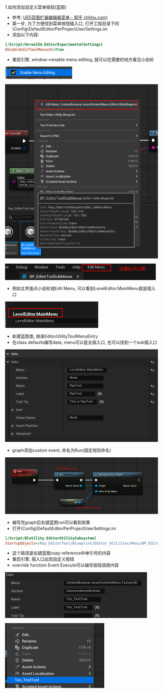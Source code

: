 1.如何添加自定义菜单按钮(蓝图)

+   参考: [UE5蓝图扩展编辑器菜单 - 知乎 (zhihu.com)](https://zhuanlan.zhihu.com/p/641112033)
+   第一步, 为了方便找到菜单按钮插入口, 打开工程目录下的\Config\DefaultEditorPerProjectUserSettings.ini
+   添加以下内容:

```ini
[/Script/UnrealEd.EditorExperimentalSettings]
bEnableEditToolMenusUI=True
```

+   重启引擎, window->enable menu editing, 就可以在需要的地方看见小齿轮
  
![image](https://github.com/VAherggoooooo/Ray_EditorTool/blob/main/Resources/DocImg/image-20240521161921777.png)

![image](https://github.com/VAherggoooooo/Ray_EditorTool/blob/main/Resources/DocImg/image-20240521162013518.png)

![image](https://github.com/VAherggoooooo/Ray_EditorTool/blob/main/Resources/DocImg/image-20240521162037699.png)

+   例如主界面点小齿轮或Edit Menu, 可以看到LevelEditor.MainMenu就是插入口

![image](https://github.com/VAherggoooooo/Ray_EditorTool/blob/main/Resources/DocImg/image-20240521162119000.png)



+   新建蓝图类, 继承EditorUtilityToolMenuEntry
+   在class defaults编写data, menu可以是主插入口, 也可以找到一个sub插入口

![image](https://github.com/VAherggoooooo/Ray_EditorTool/blob/main/Resources/DocImg/image-20240521162403130.png)

+   graph添加custom event, 命名为Run(固定规则命名)

![image](https://github.com/VAherggoooooo/Ray_EditorTool/blob/main/Resources/DocImg/image-20240521162639448.png)

+   编写完graph后右键蓝图run可以看到效果
+   打开\Config\DefaultEditorPerProjectUserSettings.ini

```ini
[/Script/Blutility.EditorUtilitySubsystem]
StartupObjects=/Ray_EditorTool/Blueprint/Editor_Utilities/Menu/BP_EditorToolMenue.BP_EditorToolMenue
```

+   这个路径是右键蓝图copy reference中单引号的内容
+   重启引擎, 插入口出现自定义按钮
+   override function Event Execute可以编写按钮调用内容





![image](https://github.com/VAherggoooooo/Ray_EditorTool/blob/main/Resources/DocImg/image-20240521164625384.png)

![image](https://github.com/VAherggoooooo/Ray_EditorTool/blob/main/Resources/DocImg/image-20240521164643613.png)
